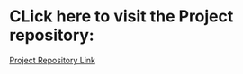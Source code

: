 # CLick here to visit the Project repository:

<a href="https://github.com/LT-Ripjaws/swift-medaccess-cpp-project">
  Project Repository Link
</a>  

